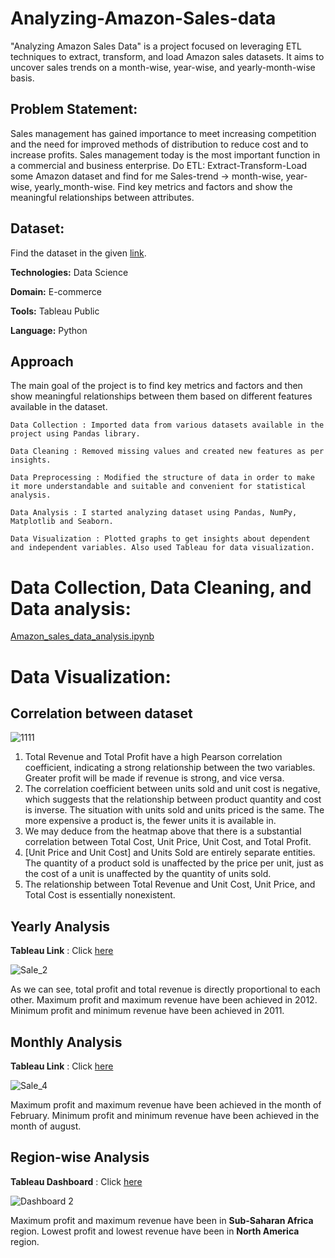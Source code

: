 # Analyzing-Amazon-Sales-data
"Analyzing Amazon Sales Data" is a project focused on leveraging ETL techniques to extract, transform, and load Amazon sales datasets. It aims to uncover sales trends on a month-wise, year-wise, and yearly-month-wise basis.
## Problem Statement:
Sales management has gained importance to meet increasing competition and the need for improved methods of distribution to reduce cost and to increase profits. Sales management today is the most important function in a commercial and business
enterprise.
Do ETL: Extract-Transform-Load some Amazon dataset and find for me Sales-trend -> month-wise, year-wise, yearly_month-wise. Find key metrics and factors and show the meaningful relationships between attributes.
## Dataset:
Find the dataset in the given [link](https://drive.google.com/drive/folders/1c4XtmLWR-3tmwv17eRv5YsdoScC_kTxr).

**Technologies:**  Data Science

**Domain:** E-commerce

**Tools:** Tableau Public

**Language:** Python

## Approach
The main goal of the project is to find key metrics and factors and then show meaningful relationships between them based on different features available in the dataset.
```
Data Collection : Imported data from various datasets available in the project using Pandas library. 

Data Cleaning : Removed missing values and created new features as per insights. 

Data Preprocessing : Modified the structure of data in order to make it more understandable and suitable and convenient for statistical analysis. 

Data Analysis : I started analyzing dataset using Pandas, NumPy, Matplotlib and Seaborn. 

Data Visualization : Plotted graphs to get insights about dependent and independent variables. Also used Tableau for data visualization.
```
# Data Collection, Data Cleaning, and Data analysis:
[Amazon_sales_data_analysis.ipynb](https://colab.research.google.com/drive/18W2lTUZ24NaYHKnY_ZpdJCMhBo-3OpI8?usp=sharing)

# Data Visualization:
## Correlation between dataset

![1111](https://github.com/Swagatika-Meher/Analyzing-Amazon-Sales-data/assets/114692581/a49382fc-454e-4693-a0f7-131c5345758e)

1. Total Revenue and Total Profit have a high Pearson correlation coefficient, indicating a strong relationship between the two variables. Greater profit will be made if revenue is strong, and vice versa. 
2. The correlation coefficient between units sold and unit cost is negative, which suggests that the relationship between product quantity and cost is inverse. The situation with units sold and units priced is the same. The more expensive a product is, the fewer units it is available in.
3. We may deduce from the heatmap above that there is a substantial correlation between Total Cost, Unit Price, Unit Cost, and Total Profit. 
4. [Unit Price and Unit Cost] and Units Sold are entirely separate entities. The quantity of a product sold is unaffected by the price per unit, just as the cost of a unit is unaffected by the quantity of units sold. 
5. The relationship between Total Revenue and Unit Cost, Unit Price, and Total Cost is essentially nonexistent.

## Yearly Analysis
**Tableau Link** : Click [here](https://public.tableau.com/views/TotalSale_yearly/Sale_2?:language=en-US&:sid=&:display_count=n&:origin=viz_share_link)

![Sale_2](https://github.com/Swagatika-Meher/Analyzing-Amazon-Sales-data/assets/114692581/677ceb05-d374-493a-9b27-6f3432229cdf)

As we can see, total profit and total revenue is directly proportional to each other. Maximum profit and maximum revenue have been achieved in 2012. Minimum profit and minimum revenue have been achieved in 2011.

## Monthly Analysis
**Tableau Link** : Click [here](https://public.tableau.com/views/TotalSale_monthly/Sale_4?:language=en-US&:sid=&:display_count=n&:origin=viz_share_link)

![Sale_4](https://github.com/Swagatika-Meher/Analyzing-Amazon-Sales-data/assets/114692581/6393ab1c-bba5-49e8-9b9f-fcf668c3ad5f)

Maximum profit and maximum revenue have been achieved in the month of February. Minimum profit and minimum revenue have been achieved in the month of august.

## Region-wise Analysis
**Tableau Dashboard** : Click [here](https://public.tableau.com/views/Dashboard_2_17145484370550/Dashboard2?:language=en-US&:sid=&:display_count=n&:origin=viz_share_link)

![Dashboard 2](https://github.com/Swagatika-Meher/Analyzing-Amazon-Sales-data/assets/114692581/90d1604d-74d9-4469-b6c6-44f7cd0aca4a)

Maximum profit and maximum revenue have been in **Sub-Saharan Africa** region. Lowest profit and lowest revenue have been in **North America** region.












